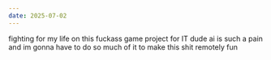 ```yaml
---
date: 2025-07-02
---
```


fighting for my life on this fuckass game project for IT dude ai is such a pain and im gonna have to do so much of it to make this shit remotely fun
